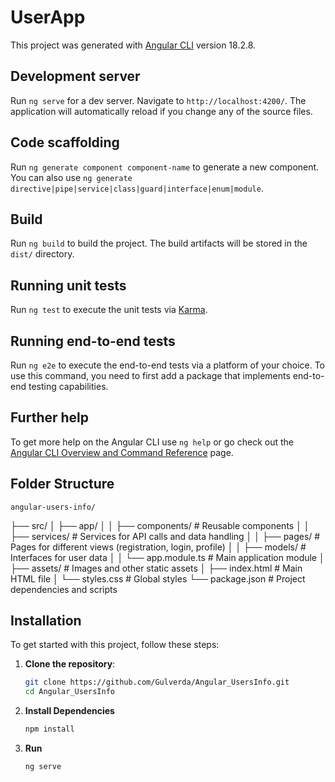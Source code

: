 # UserApp

This project was generated with [Angular CLI](https://github.com/angular/angular-cli) version 18.2.8.

## Development server

Run `ng serve` for a dev server. Navigate to `http://localhost:4200/`. The application will automatically reload if you change any of the source files.

## Code scaffolding

Run `ng generate component component-name` to generate a new component. You can also use `ng generate directive|pipe|service|class|guard|interface|enum|module`.

## Build

Run `ng build` to build the project. The build artifacts will be stored in the `dist/` directory.

## Running unit tests

Run `ng test` to execute the unit tests via [Karma](https://karma-runner.github.io).

## Running end-to-end tests

Run `ng e2e` to execute the end-to-end tests via a platform of your choice. To use this command, you need to first add a package that implements end-to-end testing capabilities.

## Further help

To get more help on the Angular CLI use `ng help` or go check out the [Angular CLI Overview and Command Reference](https://angular.dev/tools/cli) page.

## Folder Structure
    angular-users-info/
├── src/
│   ├── app/
│   │   ├── components/         # Reusable components
│   │   ├── services/           # Services for API calls and data handling
│   │   ├── pages/              # Pages for different views (registration, login, profile)
│   │   ├── models/             # Interfaces for user data
│   │   └── app.module.ts       # Main application module
│   ├── assets/                 # Images and other static assets
│   ├── index.html              # Main HTML file
│   └── styles.css              # Global styles
└── package.json                # Project dependencies and scripts

## Installation

To get started with this project, follow these steps:

1. **Clone the repository**:
   ```bash
   git clone https://github.com/Gulverda/Angular_UsersInfo.git
   cd Angular_UsersInfo

2. **Install Dependencies**
    ```bash
    npm install

3. **Run**
    ```bash
    ng serve
